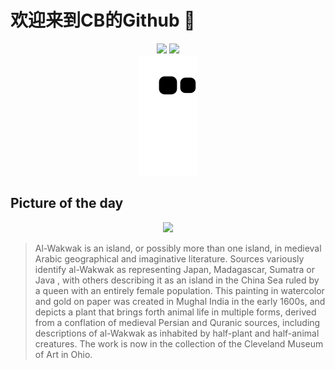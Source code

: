 
# 欢迎来到CB的Github 👋

<div align="center">
  <img height="137px" src="https://github-readme-stats.vercel.app/api?username=SuperCB&show_icons=true&theme=radical" />
  <img height="137px" src="https://github-readme-stats.vercel.app/api/top-langs/?username=SuperCB&hide_title=true&hide_border=true&layout=compact&langs_count=6&text_color=000&icon_color=fff" />
</div>


<div align="center">
    <img src="./contribution-snake/github-contribution-grid-snake.svg" />
</div>



## Picture of the day
<div align="center">
  <img width=400px src="https://upload.wikimedia.org/wikipedia/commons/thumb/0/02/A_floral_fantasy_of_animals_and_birds%2C_India%2C_Mughal.jpg/525px-A_floral_fantasy_of_animals_and_birds%2C_India%2C_Mughal.jpg" />
</div>

>Al-Wakwak  is an island, or possibly more than one island, in  medieval Arabic geographical  and imaginative literature. Sources variously identify al-Wakwak as representing Japan, Madagascar,  Sumatra  or  Java , with others describing it as an island in the  China Sea  ruled by a queen with an entirely female population. This painting in watercolor and gold on paper was created in  Mughal India  in the early 1600s, and depicts a plant that brings forth animal life in multiple forms, derived from a conflation of medieval Persian and Quranic sources, including descriptions of al-Wakwak as inhabited by half-plant and half-animal creatures. The work is now in the collection of the  Cleveland Museum of Art  in Ohio.


